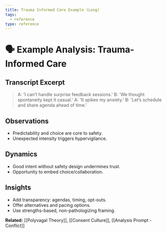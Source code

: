 ```yaml
---
title: Trauma Informed Care Example (Long)
tags:
  - reference
type: reference
---
```


<!-- @format -->

# 🗣 Example Analysis: Trauma-Informed Care

## Transcript Excerpt

> A: 'I can’t handle surprise feedback sessions.'
> B: 'We thought spontaneity kept it casual.'
> A: 'It spikes my anxiety.'
> B: 'Let’s schedule and share agenda ahead of time.'

## Observations

- Predictability and choice are core to safety.
- Unexpected intensity triggers hypervigilance.

## Dynamics

- Good intent without safety design undermines trust.
- Opportunity to embed choice/collaboration.

## Insights

- Add transparency: agendas, timing, opt-outs.
- Offer alternatives and pacing options.
- Use strengths-based, non-pathologizing framing.

**Related:** [[Polyvagal Theory]], [[Consent Culture]], [[Analysis Prompt - Conflict]]
